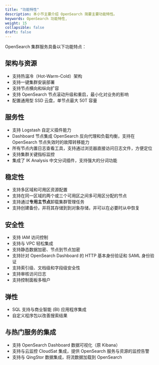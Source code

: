 ```yaml
---
title: "功能特性"
description: 本小节主要介绍 OpenSearch 简要主要功能特性。 
keywords: OpenSearch 功能特性, 
weight: 15
collapsible: false
draft: false
---
```


OpenSearch 集群服务具备以下功能特点：

## 架构与资源

- 支持热温冷（Hot-Warm-Cold）架构
- 支持一键集群安装部署
- 支持节点横向和纵向扩容
- 支持 OpenSearch 节点滚动升级和重启，最小化对业务的影响
- 配置通用型 SSD 云盘，单节点最大 50T 容量

## 服务性

- 支持 Logstash 自定义插件能力
- Dashboard 节点集成 OpenSearch 反向代理和负载均衡，支持在 OpenSearch 节点失效时的故障转移能力
- 所有节点内置日志查看工具，支持通过浏览器直接访问日志文件，方便定位
- 支持集群关键指标监控
- 集成了 IK Analysis 中文分词插件，支持强大的分词功能
    
## 稳定性

- 支持多区域和可用区资源配置
- 支持在同一区域的两个或三个可用区之间多可用区分配的节点
- 支持通过**专用主节点**卸载集群管理任务
- 支持创建备份，并将其存储到到对象存储，并可以在必要时从中恢复

## 安全性

- 支持 IAM 访问控制
- 支持与 VPC 轻松集成
- 支持静态数据加密、节点到节点加密
- 支持针对 OpenSearch Dashboard 的 HTTP 基本身份验证和 SAML 身份验证
- 支持索引级、文档级和字段级安全性
- 支持审核访问日志
- 支持控制面板多租户

## 弹性

- SQL 支持与商业智能 (BI) 应用程序集成
- 自定义程序包以改善搜索结果

## 与热门服务的集成

- 支持 OpenSearch Dashboard 数据可视化（原 Kibana）
- 支持与云监控 CloudSat 集成，提供 OpenSearch 服务与资源的监控告警
- 支持与 QingStor 数据集成，将流数据加载到 OpenSearch
